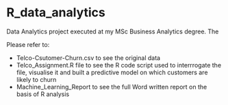 # R_data_analytics
Data Analytics project executed at my MSc Business Analytics degree. The

Please refer to:
- Telco-Csutomer-Churn.csv to see the original data
- Telco_Assignment.R file to see the R code script used to interrrogate the file, visualise it and built a predictive model on which customers 
are likely to churn
- Machine_Learning_Report to see the full Word written report on the basis of R analysis
